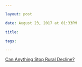 ```yaml
---

layout: post

date: August 23, 2017 at 01:33PM

title:

tags:

---
```



[Can Anything Stop Rural Decline?](https://www.theatlantic.com/business/archive/2017/08/japan-rural-decline/537375/)